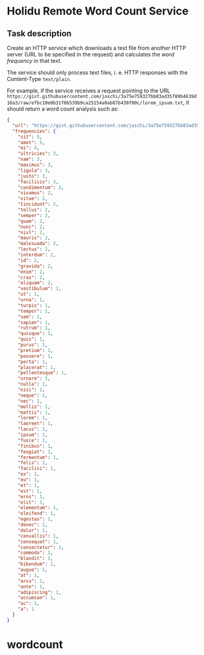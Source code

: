 # Holidu Remote Word Count Service

## Task description

Create an HTTP service which downloads a text file from another HTTP server (URL to be specified in the request)
and calculates the *word frequency* in that text.

The service should only process text files, i. e. HTTP responses with the Content-Type `text/plain`.

For example, if the service receives a request pointing to the URL `https://gist.githubusercontent.com/joschi/3a75e759327bb83ad35f89b4639d16a3/raw/efbc10e0b31f0b539b9ca25154a0ab87b438f00c/lorem_ipsum.txt`,
it should return a word count analysis such as:

```json
{
  "url": "https://gist.githubusercontent.com/joschi/3a75e759327bb83ad35f89b4639d16a3/raw/efbc10e0b31f0b539b9ca25154a0ab87b438f00c/lorem_ipsum.txt",
  "frequencies": {
    "sit": 5,
    "amet": 5,
    "mi": 4,
    "ultricies": 3,
    "nam": 3,
    "maximus": 3,
    "ligula": 3,
    "justo": 3,
    "facilisis": 3,
    "condimentum": 3,
    "vivamus": 2,
    "vitae": 2,
    "tincidunt": 2,
    "tellus": 2,
    "semper": 2,
    "quam": 2,
    "nunc": 2,
    "nisl": 2,
    "mauris": 2,
    "malesuada": 2,
    "lectus": 2,
    "interdum": 2,
    "id": 2,
    "gravida": 2,
    "enim": 2,
    "cras": 2,
    "aliquam": 2,
    "vestibulum": 1,
    "ut": 1,
    "urna": 1,
    "turpis": 1,
    "tempor": 1,
    "sem": 1,
    "sapien": 1,
    "rutrum": 1,
    "quisque": 1,
    "quis": 1,
    "purus": 1,
    "pretium": 1,
    "posuere": 1,
    "porta": 1,
    "placerat": 1,
    "pellentesque": 1,
    "ornare": 1,
    "nulla": 1,
    "nisi": 1,
    "neque": 1,
    "nec": 1,
    "mollis": 1,
    "mattis": 1,
    "lorem": 1,
    "laoreet": 1,
    "lacus": 1,
    "ipsum": 1,
    "fusce": 1,
    "finibus": 1,
    "feugiat": 1,
    "fermentum": 1,
    "felis": 1,
    "facilisi": 1,
    "ex": 1,
    "eu": 1,
    "et": 1,
    "est": 1,
    "eros": 1,
    "elit": 1,
    "elementum": 1,
    "eleifend": 1,
    "egestas": 1,
    "donec": 1,
    "dolor": 1,
    "convallis": 1,
    "consequat": 1,
    "consectetur": 1,
    "commodo": 1,
    "blandit": 1,
    "bibendum": 1,
    "augue": 1,
    "at": 1,
    "arcu": 1,
    "ante": 1,
    "adipiscing": 1,
    "accumsan": 1,
    "ac": 1,
    "a": 1
  }
}
```
# wordcount
